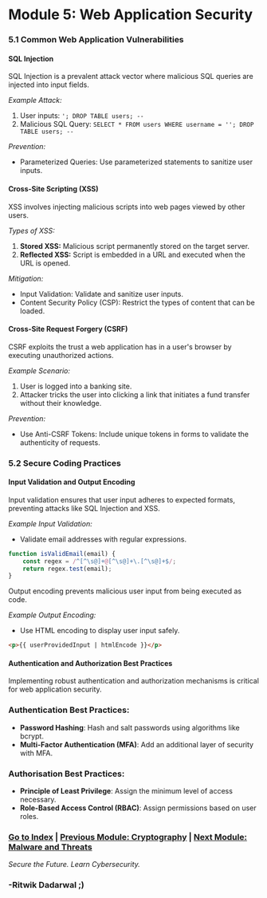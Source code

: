 # Module 5: Web Application Security

<a id="module51"></a>
### 5.1 Common Web Application Vulnerabilities

#### SQL Injection

SQL Injection is a prevalent attack vector where malicious SQL queries are injected into input fields.

*Example Attack:*
1. User inputs: `'; DROP TABLE users; --`
2. Malicious SQL Query: `SELECT * FROM users WHERE username = ''; DROP TABLE users; --`

*Prevention:*
- Parameterized Queries: Use parameterized statements to sanitize user inputs.

#### Cross-Site Scripting (XSS)

XSS involves injecting malicious scripts into web pages viewed by other users.

*Types of XSS:*
1. **Stored XSS:** Malicious script permanently stored on the target server.
2. **Reflected XSS:** Script is embedded in a URL and executed when the URL is opened.

*Mitigation:*
- Input Validation: Validate and sanitize user inputs.
- Content Security Policy (CSP): Restrict the types of content that can be loaded.

#### Cross-Site Request Forgery (CSRF)

CSRF exploits the trust a web application has in a user's browser by executing unauthorized actions.

*Example Scenario:*
1. User is logged into a banking site.
2. Attacker tricks the user into clicking a link that initiates a fund transfer without their knowledge.

*Prevention:*
- Use Anti-CSRF Tokens: Include unique tokens in forms to validate the authenticity of requests.

<a id="module52"></a>
### 5.2 Secure Coding Practices

#### Input Validation and Output Encoding

Input validation ensures that user input adheres to expected formats, preventing attacks like SQL Injection and XSS.

*Example Input Validation:*
- Validate email addresses with regular expressions.

```javascript
function isValidEmail(email) {
    const regex = /^[^\s@]+@[^\s@]+\.[^\s@]+$/;
    return regex.test(email);
}
```
Output encoding prevents malicious user input from being executed as code.

*Example Output Encoding:*
- Use HTML encoding to display user input safely.

```html
<p>{{ userProvidedInput | htmlEncode }}</p>
```

#### Authentication and Authorization Best Practices

Implementing robust authentication and authorization mechanisms is critical for web application security.

### Authentication Best Practices:

- **Password Hashing**: Hash and salt passwords using algorithms like bcrypt.
- **Multi-Factor Authentication (MFA)**: Add an additional layer of security with MFA.

### Authorisation Best Practices:
- **Principle of Least Privilege**: Assign the minimum level of access necessary.
- **Role-Based Access Control (RBAC)**: Assign permissions based on user roles.

### [Go to Index](index.md) | [Previous Module: Cryptography](Module4.md) | [Next Module: Malware and Threats](Module6.md)

*Secure the Future. Learn Cybersecurity.*

### -Ritwik Dadarwal ;)
